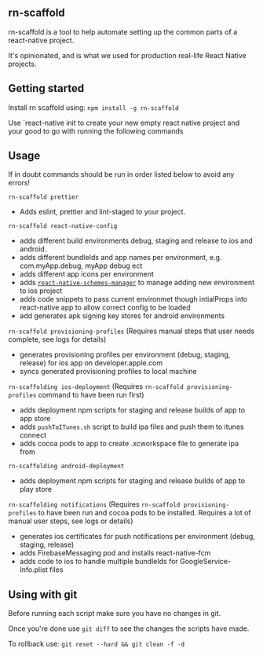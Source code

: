 ## rn-scaffold

rn-scaffold is a tool to help automate setting up the common parts of a react-native project.

It's opinionated, and is what we used for production real-life React Native projects.

## Getting started

Install rn scaffold using: `npm install -g rn-scaffold`

Use `react-native init to create your new empty react native project and your good to go with running the following commands

## Usage

If in doubt commands should be run in order listed below to avoid any errors!

`rn-scaffold prettier`
- Adds eslint, prettier and lint-staged to your project.

`rn-scaffold react-native-config`
- adds different build environments debug, staging and release to ios and android.
- adds different bundleIds and app names per environment, e.g. com.myApp.debug, myApp debug ect
- adds different app icons per environment
- adds [`react-native-schemes-manager`](https://github.com/Thinkmill/react-native-schemes-manager) to manage adding new environment to ios project
- adds code snippets to pass current environmet though intialProps into react-native app to allow correct config to be loaded
- add generates apk signing key stores for android environments

`rn-scaffold provisioning-profiles` (Requires manual steps that user needs complete, see logs for details)
- generates provisioning profiles per environment (debug, staging, release) for ios app on developer.apple.com
- syncs generated provisioning profiles to local machine


`rn-scaffolding ios-deployment` (Requires `rn-scaffold provisioning-profiles` command to have been run first)
- adds deployment npm scripts for staging and release builds of app to app store
- adds `pushToITunes.sh` script to build ipa files and push them to itunes connect
- adds cocoa pods to app to create .xcworkspace file to generate ipa from


`rn-scaffolding android-deployment`
- adds deployment npm scripts for staging and release builds of app to play store

`rn-scaffolding notifications` (Requires `rn-scaffold provisioning-profiles` to have been run and cocoa pods to be installed. Requires a lot of manual user steps, see logs or details)
- generates ios certificates for push notifications per environment (debug, staging, release)
- adds FirebaseMessaging pod and installs react-native-fcm
- adds code to ios to handle multiple bundleIds for GoogleService-Info.plist files

## Using with git

Before running each script make sure you have no changes in git. 

Once you're done use `git diff` to see the changes the scripts have made. 

To rollback use: `git reset --hard && git clean -f -d`
